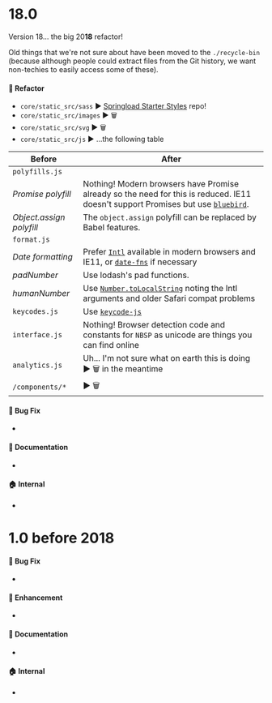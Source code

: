 # 18.0

Version 18... the big 20**18** refactor!

Old things that we're not sure about have been moved to the `./recycle-bin` (because although people could extract files from the Git history, we want non-techies to easily access some of these).

#### :nail_care: Refactor
* `core/static_src/sass` :arrow_forward: [Springload Starter Styles](springload/frontend-starter-styles) repo!
* `core/static_src/images` :arrow_forward:  :wastebasket: 
* `core/static_src/svg` :arrow_forward:  :wastebasket:
* `core/static_src/js` :arrow_forward:  ...the following table



| Before          | After           |
|-----------------|-----------------|
| `polyfills.js`  | |
| *Promise polyfill* | Nothing! Modern browsers have Promise already so the need for this is reduced. IE11 doesn't support Promises but use [`bluebird`](https://www.npmjs.com/package/bluebird). |
| *Object.assign polyfill* |  The `object.assign` polyfill can be replaced by Babel features. |
| `format.js`       | |
| *Date formatting* | Prefer [`Intl`](https://developer.mozilla.org/en-US/docs/Web/JavaScript/Reference/Global_Objects/Intl) available in modern browsers and IE11, or [`date-fns`](https://github.com/date-fns/date-fns) if necessary |
| *padNumber*      | Use lodash's pad functions. |
| *humanNumber*    | Use [`Number.toLocalString`](https://developer.mozilla.org/en-US/docs/Web/JavaScript/Reference/Global_Objects/Number/toLocaleString) noting the Intl arguments and older Safari compat problems |
| `keycodes.js`    | Use [`keycode-js`](https://www.npmjs.com/package/keycode-js) |
| `interface.js`   | Nothing! Browser detection code and constants for `NBSP` as unicode are things you can find online |
| `analytics.js`   | Uh... I'm not sure what on earth this is doing :arrow_forward: :wastebasket: in the meantime |
| `/components/*`   | :arrow_forward: :wastebasket: |


#### :bug: Bug Fix
* 
#### :memo: Documentation
* 
#### :house: Internal
* 


# 1.0 before 2018

#### :bug: Bug Fix
* 
#### :nail_care: Enhancement
* 
#### :memo: Documentation
* 
#### :house: Internal
* 
